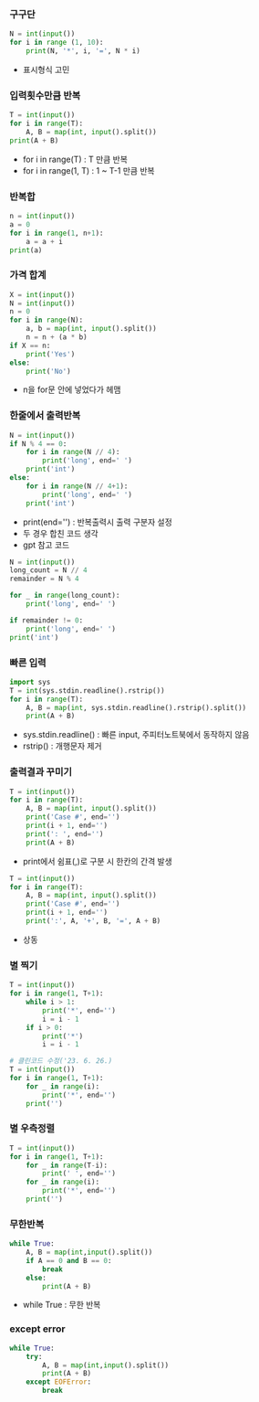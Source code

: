 ### 구구단
```py
N = int(input())
for i in range (1, 10):
    print(N, '*', i, '=', N * i)
```
- 표시형식 고민

### 입력횟수만큼 반복
```py
T = int(input())
for i in range(T):
    A, B = map(int, input().split())
print(A + B)
```
- for i in range(T) : T 만큼 반복
- for i in range(1, T) : 1 ~ T-1 만큼 반복

### 반복합
```py
n = int(input())
a = 0
for i in range(1, n+1):
    a = a + i
print(a)
```

### 가격 합계
```py
X = int(input())
N = int(input())
n = 0
for i in range(N):
    a, b = map(int, input().split())
    n = n + (a * b)
if X == n:
    print('Yes')
else:
    print('No')
```
- n을 for문 안에 넣었다가 헤맴

### 한줄에서 출력반복
```py
N = int(input())
if N % 4 == 0:
    for i in range(N // 4):
        print('long', end=' ')
    print('int')
else:
    for i in range(N // 4+1):
        print('long', end=' ')
    print('int')
```
- print(end='') : 반복출력시 출력 구분자 설정
- 두 경우 합친 코드 생각
- gpt 참고 코드
```py
N = int(input())
long_count = N // 4
remainder = N % 4

for _ in range(long_count):
    print('long', end=' ')

if remainder != 0:
    print('long', end=' ')
print('int')
```
### 빠른 입력
```py
import sys
T = int(sys.stdin.readline().rstrip())
for i in range(T):
    A, B = map(int, sys.stdin.readline().rstrip().split())
    print(A + B)
```
- sys.stdin.readline() : 빠른 input, 주피터노트북에서 동작하지 않음
- rstrip() : 개행문자 제거

### 출력결과 꾸미기
```py
T = int(input())
for i in range(T):
    A, B = map(int, input().split())
    print('Case #', end='')
    print(i + 1, end='')
    print(': ', end='')
    print(A + B)
```
- print에서 쉼표(,)로 구분 시 한칸의 간격 발생

```py
T = int(input())
for i in range(T):
    A, B = map(int, input().split())
    print('Case #', end='')
    print(i + 1, end='')
    print(':', A, '+', B, '=', A + B)
```
- 상동

### 별 찍기
```py
T = int(input())
for i in range(1, T+1):
    while i > 1:
        print('*', end='')
        i = i - 1
    if i > 0:
        print('*')
        i = i - 1
```
```py
# 클린코드 수정('23. 6. 26.)
T = int(input())
for i in range(1, T+1):
    for _ in range(i):
        print('*', end='')
    print('')
```

### 별 우측정렬
```py
T = int(input())
for i in range(1, T+1):
    for _ in range(T-i):
        print(' ', end='')
    for _ in range(i):
        print('*', end='')
    print('')
```

### 무한반복
```py
while True:
    A, B = map(int,input().split())
    if A == 0 and B == 0:
        break
    else:
        print(A + B)
```
- while True : 무한 반복

### except error
```py
while True:
    try:
        A, B = map(int,input().split())
        print(A + B)
    except EOFError:
        break
```